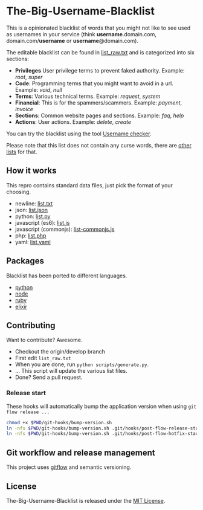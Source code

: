 # The-Big-Username-Blacklist
This is a opinionated blacklist of words that you might not like to see used as usernames in your service (think **username**.domain.com, domain.com/**username** or **username**@domain.com).

The editable blacklist can be found in [list_raw.txt](list_raw.txt) and is categorized into six sections:

- **Privileges** User privilege terms to prevent faked authority. Example: _root_, _super_
- **Code**: Programming terms that you might want to avoid in a url. Example: _void_, _null_
- **Terms**: Various technical terms. Example: _request_, _system_
- **Financial**: This is for the spammers/scammers. Example: _payment_, _invoice_
- **Sections**: Common website pages and sections. Example: _faq_, _help_
- **Actions**: User actions. Example: _delete_, _create_

You can try the blacklist using the tool [Username checker](http://marteinn.github.io/The-Big-Username-Blacklist-JS/).

Please note that this list does not contain any curse words, there are [other lists](https://github.com/shutterstock/List-of-Dirty-Naughty-Obscene-and-Otherwise-Bad-Words) for that.


## How it works

This repro contains standard data files, just pick the format of your choosing.

- newline: [list.txt](list.txt)
- json: [list.json](list.json)
- python: [list.py](list.py)
- javascript (es6): [list.js](list.js)
- javascript (commonjs): [list-commonjs.js](list-commonjs.js)
- php: [list.php](list.php)
- yaml: [list.yaml](list.yaml)


## Packages

Blacklist has been ported to different languages.

- [python](https://github.com/marteinn/the-big-username-blacklist-python)
- [node](https://github.com/marteinn/the-big-username-blacklist-js)
- [ruby](https://github.com/unlearned/the_big_username_blacklist)
- [elixir](https://github.com/dcrtantuco/the-big-username-blacklist)


## Contributing

Want to contribute? Awesome.

- Checkout the origin/develop branch
- First edit `list_raw.txt`
- When you are done, run `python scripts/generate.py`.
- ... This script will update the various list files.
- Done? Send a pull request.


### Release start

These hooks will automatically bump the application version when using `git flow release ...`

```bash
chmod +x $PWD/git-hooks/bump-version.sh
ln -nfs $PWD/git-hooks/bump-version.sh .git/hooks/post-flow-release-start
ln -nfs $PWD/git-hooks/bump-version.sh .git/hooks/post-flow-hotfix-start
```

## Git workflow and release management

This project uses [gitflow](https://www.atlassian.com/git/tutorials/comparing-workflows/gitflow-workflow) and semantic versioning.


## License

The-Big-Username-Blacklist is released under the [MIT License](http://www.opensource.org/licenses/MIT).
